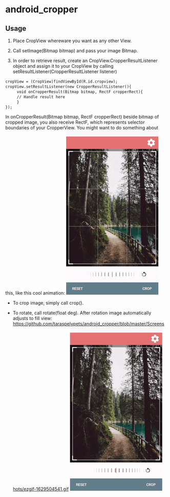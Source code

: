 # android_cropper


## Usage
1. Place CropView whereware you want as any other View.

2. Call setImage(Bitmap bitmap) and pass your image Bitmap. 

3. In order to retrieve result, create an CropView.CropperResultListener object and assign it to your CropView by calling setResultListener(CropperResultListener listener)
```
cropView = (CropView)findViewById(R.id.cropview);
cropView.setResultListener(new CropperResultListener(){
     void onCropperResult(Bitmap bitmap, RectF cropperRect){
     // Handle result here
     }
});
```
In onCropperResult(Bitmap bitmap, RectF cropperRect) beside bitmap of cropped image, you also receive RectF, which represents selector boundaries of your CropperView. You might want to do something about this, like this cool animation:
![](https://github.com/taraspelypets/android_cropper/blob/master/Screenshots/ezgif-1227913016.gif)

* To crop image, simply call crop().

* To rotate, call rotate(float deg). After rotation image automatically adjusts to fill view:
https://github.com/taraspelypets/android_cropper/blob/master/Screenshots/ezgif-1629504541.gif
![](https://github.com/taraspelypets/android_cropper/blob/master/Screenshots/ezgif-1629504541.gif)
